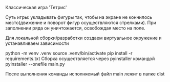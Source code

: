Классическая игра 'Тетрис'

Суть игры: укладывать фигуры так, чтобы на экране не кончилось место(движение и поворот фигур осуществляются стрелками). При заполнении ряда он уничтожается, освобождая место на поле.

Для локальной сборки/разработки создаем виртуальное окружение и устанавливаем зависимости

python -m venv .venv
source .venv/bin/activate
pip install -r requirements.txt
Сборка осуществляется через pyinstaller командой pyinstaller --onefile main.py

После выполнения команды исполняемый файл main лежит в папке dist
